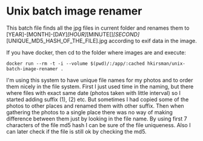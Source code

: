 # Unix batch image renamer

This batch file finds all the jpg files in current folder and renames them to
[YEAR]-[MONTH]-[DAY]_[HOUR]_[MINUTE[]_[SECOND]_[UNIQUE_MD5_HASH_OF_THE_FILE].jpg
according to exif data in the image.

If you have docker, then cd to the folder where images are and execute:

    docker run --rm -t -i --volume $(pwd)/:/app/:cached hkirsman/unix-batch-image-renamer .

I'm using this system to have unique file names for my photos and to order them
nicely in the file system. First I just used time in the naming, but there where
files with exact same date (photos taken with little interval) so I started
adding suffix (1), (2) etc. But sometimes I had copied some of the
photos to other places and renamed them with other suffix. Then when gathering
the photos to a single place there was no way of making difference between them
just by looking in the file name. By using first 7 characters of the file md5
hash I can be sure of the file uniqueness. Also I can later check if the file
is still ok by checking the md5.
